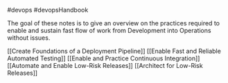 #devops 
#devopsHandbook 

The goal of these notes is to give an overview on the practices required to enable and sustain fast flow of work from Development into Operations without issues.

[[Create Foundations of a Deployment Pipeline]]
[[Enable Fast and Reliable Automated Testing]]
[[Enable and Practice Continuous Integration]]
[[Automate and Enable Low-Risk Releases]]
[[Architect for Low-Risk Releases]]

